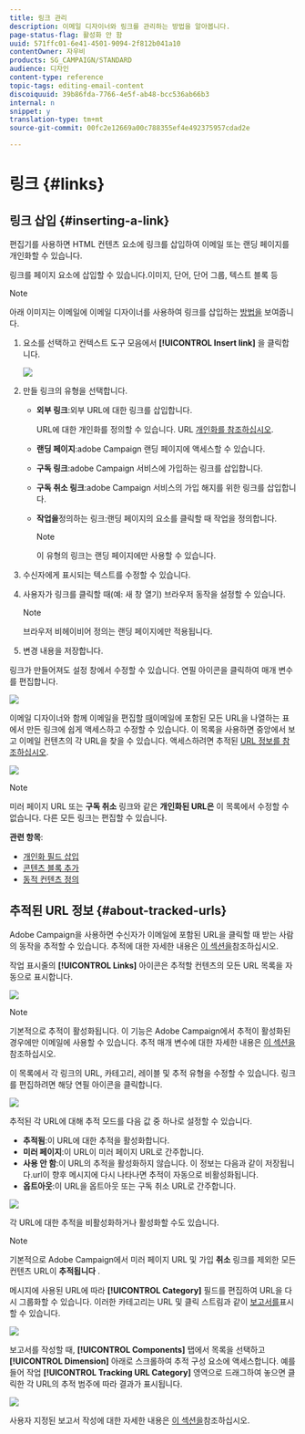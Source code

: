 ```yaml
---
title: 링크 관리
description: 이메일 디자이너와 링크를 관리하는 방법을 알아봅니다.
page-status-flag: 활성화 안 함
uuid: 571ffc01-6e41-4501-9094-2f812b041a10
contentOwner: 자우비
products: SG_CAMPAIGN/STANDARD
audience: 디자인
content-type: reference
topic-tags: editing-email-content
discoiquuid: 39b86fda-7766-4e5f-ab48-bcc536ab66b3
internal: n
snippet: y
translation-type: tm+mt
source-git-commit: 00fc2e12669a00c788355ef4e492375957cdad2e

---
```



# 링크 {#links}

## 링크 삽입 {#inserting-a-link}

편집기를 사용하면 HTML 컨텐츠 요소에 링크를 삽입하여 이메일 또는 랜딩 페이지를 개인화할 수 있습니다.

링크를 페이지 요소에 삽입할 수 있습니다.이미지, 단어, 단어 그룹, 텍스트 블록 등

>[!NOTE]
>
>아래 이미지는 이메일에 이메일 디자이너를 사용하여 링크를 삽입하는 [방법을](../../designing/using/overview.md) 보여줍니다.

1. 요소를 선택하고 컨텍스트 도구 모음에서 **[!UICONTROL Insert link]** 을 클릭합니다.

   ![](assets/des_insert_link.png)

1. 만들 링크의 유형을 선택합니다.

   * **외부 링크**:외부 URL에 대한 링크를 삽입합니다.

      URL에 대한 개인화를 정의할 수 있습니다. URL [개인화를 참조하십시오](../../designing/using/using-reusable-content.md#creating-a-content-fragment).

   * **랜딩 페이지**:adobe Campaign 랜딩 페이지에 액세스할 수 있습니다.
   * **구독 링크**:adobe Campaign 서비스에 가입하는 링크를 삽입합니다.
   * **구독 취소 링크**:adobe Campaign 서비스의 가입 해지를 위한 링크를 삽입합니다.
   * **작업을**&#x200B;정의하는 링크:랜딩 페이지의 요소를 클릭할 때 작업을 정의합니다.

      >[!NOTE]
      >
      >이 유형의 링크는 랜딩 페이지에만 사용할 수 있습니다.

1. 수신자에게 표시되는 텍스트를 수정할 수 있습니다.
1. 사용자가 링크를 클릭할 때(예: 새 창 열기) 브라우저 동작을 설정할 수 있습니다.

   >[!NOTE]
   >
   >브라우저 비헤이비어 정의는 랜딩 페이지에만 적용됩니다.

1. 변경 내용을 저장합니다.

링크가 만들어져도 설정 창에서 수정할 수 있습니다. 연필 아이콘을 클릭하여 매개 변수를 편집합니다.

![](assets/des_link_edit.png)

이메일 디자이너와 함께 이메일을 편집할 [때](../../designing/using/overview.md)이메일에 포함된 모든 URL을 나열하는 표에서 만든 링크에 쉽게 액세스하고 수정할 수 있습니다. 이 목록을 사용하면 중앙에서 보고 이메일 컨텐츠의 각 URL을 찾을 수 있습니다. 액세스하려면 추적된 [URL 정보를 참조하십시오](#about-tracked-urls).

![](assets/des_link_list.png)

>[!NOTE]
>
>미러 페이지 URL 또는 **구독 취소** 링크와 같은 **개인화된 URL은** 이 목록에서 수정할 수 없습니다. 다른 모든 링크는 편집할 수 있습니다.

**관련 항목**:

* [개인화 필드 삽입](../../designing/using/personalization.md#inserting-a-personalization-field)
* [콘텐츠 블록 추가](../../designing/using/personalization.md#adding-a-content-block)
* [동적 컨텐츠 정의](../../designing/using/personalization.md#defining-dynamic-content-in-an-email)

## 추적된 URL 정보 {#about-tracked-urls}

Adobe Campaign을 사용하면 수신자가 이메일에 포함된 URL을 클릭할 때 받는 사람의 동작을 추적할 수 있습니다. 추적에 대한 자세한 내용은 [이 섹션을](../../sending/using/tracking-messages.md#about-tracking)참조하십시오.

작업 표시줄의 **[!UICONTROL Links]** 아이콘은 추적할 컨텐츠의 모든 URL 목록을 자동으로 표시합니다.

![](assets/des_links.png)

>[!NOTE]
>
>기본적으로 추적이 활성화됩니다. 이 기능은 Adobe Campaign에서 추적이 활성화된 경우에만 이메일에 사용할 수 있습니다. 추적 매개 변수에 대한 자세한 내용은 [이 섹션을](../../administration/using/configuring-email-channel.md#tracking-parameters)참조하십시오.

이 목록에서 각 링크의 URL, 카테고리, 레이블 및 추적 유형을 수정할 수 있습니다. 링크를 편집하려면 해당 연필 아이콘을 클릭합니다.

![](assets/des_links_tracking.png)

추적된 각 URL에 대해 추적 모드를 다음 값 중 하나로 설정할 수 있습니다.

* **추적됨**:이 URL에 대한 추적을 활성화합니다.
* **미러 페이지**:이 URL이 미러 페이지 URL로 간주합니다.
* **사용 안 함**:이 URL의 추적을 활성화하지 않습니다. 이 정보는 다음과 같이 저장됩니다.url이 향후 메시지에 다시 나타나면 추적이 자동으로 비활성화됩니다.
* **옵트아웃**:이 URL을 옵트아웃 또는 구독 취소 URL로 간주합니다.

![](assets/des_link_tracking_type.png)

각 URL에 대한 추적을 비활성화하거나 활성화할 수도 있습니다.

>[!NOTE]
>
>기본적으로 Adobe Campaign에서 미러 페이지 URL 및 가입 **취소** 링크를 제외한 모든 컨텐츠 URL이 **추적됩니다** .

메시지에 사용된 URL에 따라 **[!UICONTROL Category]** 필드를 편집하여 URL을 다시 그룹화할 수 있습니다. 이러한 카테고리는 URL 및 클릭 스트림과 같이 [보고서를](../../reporting/using/urls-and-click-streams.md)표시할 수 있습니다.

![](assets/des_link_tracking_category.png)

보고서를 작성할 때, **[!UICONTROL Components]** 탭에서 목록을 선택하고 **[!UICONTROL Dimension]** 아래로 스크롤하여 추적 구성 요소에 액세스합니다. 예를 들어 작업 **[!UICONTROL Tracking URL Category]** 영역으로 드래그하여 놓으면 클릭한 각 URL의 추적 범주에 따라 결과가 표시됩니다.

![](assets/des_link_tracking_report.png)

사용자 지정된 보고서 작성에 대한 자세한 내용은 [이 섹션을](../../reporting/using/about-dynamic-reports.md)참조하십시오.
